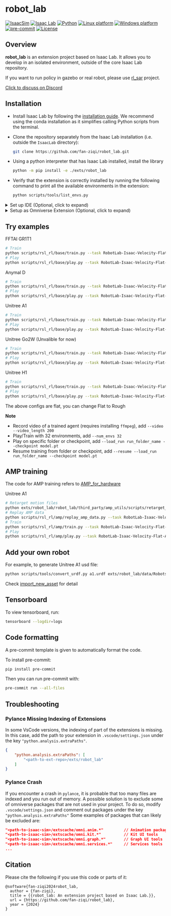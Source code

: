 # robot_lab

[![IsaacSim](https://img.shields.io/badge/IsaacSim-4.2.0-silver.svg)](https://docs.omniverse.nvidia.com/isaacsim/latest/overview.html)
[![Isaac Lab](https://img.shields.io/badge/IsaacLab-1.2.0-silver)](https://isaac-sim.github.io/IsaacLab)
[![Python](https://img.shields.io/badge/python-3.10-blue.svg)](https://docs.python.org/3/whatsnew/3.10.html)
[![Linux platform](https://img.shields.io/badge/platform-linux--64-orange.svg)](https://releases.ubuntu.com/20.04/)
[![Windows platform](https://img.shields.io/badge/platform-windows--64-orange.svg)](https://www.microsoft.com/en-us/)
[![pre-commit](https://img.shields.io/badge/pre--commit-enabled-brightgreen?logo=pre-commit&logoColor=white)](https://pre-commit.com/)
[![License](https://img.shields.io/badge/license-Apache2.0-yellow.svg)](https://opensource.org/license/apache-2-0)

## Overview

**robot_lab** is an extension project based on Isaac Lab. It allows you to develop in an isolated environment, outside of the core Isaac Lab repository.

If you want to run policy in gazebo or real robot, please use [rl_sar](https://github.com/fan-ziqi/rl_sar) project.

[Click to discuss on Discord](https://discord.gg/vmVjkhVugU)

## Installation

- Install Isaac Lab by following the [installation guide](https://isaac-sim.github.io/IsaacLab/source/setup/installation/index.html). We recommend using the conda installation as it simplifies calling Python scripts from the terminal.

- Clone the repository separately from the Isaac Lab installation (i.e. outside the `IsaacLab` directory):

  ```bash
  git clone https://github.com/fan-ziqi/robot_lab.git
  ```

- Using a python interpreter that has Isaac Lab installed, install the library

  ```bash
  python -m pip install -e ./exts/robot_lab
  ```

- Verify that the extension is correctly installed by running the following command to print all the available environments in the extension:

  ```bash
  python scripts/tools/list_envs.py
  ```

<details>

<summary>Set up IDE (Optional, click to expand)</summary>

To setup the IDE, please follow these instructions:

- Run VSCode Tasks, by pressing `Ctrl+Shift+P`, selecting `Tasks: Run Task` and running the `setup_python_env` in the drop down menu. When running this task, you will be prompted to add the absolute path to your Isaac Sim installation.

If everything executes correctly, it should create a file .python.env in the `.vscode` directory. The file contains the python paths to all the extensions provided by Isaac Sim and Omniverse. This helps in indexing all the python modules for intelligent suggestions while writing code.

</details>

<details>

<summary>Setup as Omniverse Extension (Optional, click to expand)</summary>

We provide an example UI extension that will load upon enabling your extension defined in `exts/robot_lab/robot_lab/ui_extension_example.py`. For more information on UI extensions, enable and check out the source code of the `omni.isaac.ui_template` extension and refer to the introduction on [Isaac Sim Workflows 1.2.3. GUI](https://docs.omniverse.nvidia.com/isaacsim/latest/introductory_tutorials/tutorial_intro_workflows.html#gui).

To enable your extension, follow these steps:

1. **Add the search path of your repository** to the extension manager:
    - Navigate to the extension manager using `Window` -> `Extensions`.
    - Click on the **Hamburger Icon** (☰), then go to `Settings`.
    - In the `Extension Search Paths`, enter the absolute path to `robot_lab/exts`
    - If not already present, in the `Extension Search Paths`, enter the path that leads to Isaac Lab's extension directory (`IsaacLab/source/extensions`)
    - Click on the **Hamburger Icon** (☰), then click `Refresh`.

2. **Search and enable your extension**:
    - Find your extension under the `Third Party` category.
    - Toggle it to enable your extension.

</details>

## Try examples

FFTAI GR1T1

```bash
# Train
python scripts/rsl_rl/base/train.py --task RobotLab-Isaac-Velocity-Flat-FFTAI-GR1T1-v0 --headless
# Play
python scripts/rsl_rl/base/play.py --task RobotLab-Isaac-Velocity-Flat-FFTAI-GR1T1-v0
```

Anymal D

```bash
# Train
python scripts/rsl_rl/base/train.py --task RobotLab-Isaac-Velocity-Flat-Anymal-D-v0 --headless
# Play
python scripts/rsl_rl/base/play.py --task RobotLab-Isaac-Velocity-Flat-Anymal-D-v0
```

Unitree A1

```bash
# Train
python scripts/rsl_rl/base/train.py --task RobotLab-Isaac-Velocity-Flat-Unitree-A1-v0 --headless
# Play
python scripts/rsl_rl/base/play.py --task RobotLab-Isaac-Velocity-Flat-Unitree-A1-v0
```

Unitree Go2W (Unvalible for now)

```bash
# Train
python scripts/rsl_rl/base/train.py --task RobotLab-Isaac-Velocity-Flat-Unitree-Go2W-v0 --headless
# Play
python scripts/rsl_rl/base/play.py --task RobotLab-Isaac-Velocity-Flat-Unitree-Go2W-v0
```

Unitree H1

```bash
# Train
python scripts/rsl_rl/base/train.py --task RobotLab-Isaac-Velocity-Flat-Unitree-H1-v0 --headless
# Play
python scripts/rsl_rl/base/play.py --task RobotLab-Isaac-Velocity-Flat-Unitree-H1-v0
```

The above configs are flat, you can change Flat to Rough

**Note**

* Record video of a trained agent (requires installing `ffmpeg`), add `--video --video_length 200`
* Play/Train with 32 environments, add `--num_envs 32`
* Play on specific folder or checkpoint, add `--load_run run_folder_name --checkpoint model.pt`
* Resume training from folder or checkpoint, add `--resume --load_run run_folder_name --checkpoint model.pt`

## AMP training

The code for AMP training refers to [AMP_for_hardware](https://github.com/Alescontrela/AMP_for_hardware)

Unitree A1

```bash
# Retarget motion files
python exts/robot_lab/robot_lab/third_party/amp_utils/scripts/retarget_kp_motions.py
# Replay AMP data
python scripts/rsl_rl/amp/replay_amp_data.py --task RobotLab-Isaac-Velocity-Flat-Amp-Unitree-A1-v0
# Train
python scripts/rsl_rl/amp/train.py --task RobotLab-Isaac-Velocity-Flat-Amp-Unitree-A1-v0 --headless
# Play
python scripts/rsl_rl/amp/play.py --task RobotLab-Isaac-Velocity-Flat-Amp-Unitree-A1-v0
```

## Add your own robot

For example, to generate Unitree A1 usd file:

```bash
python scripts/tools/convert_urdf.py a1.urdf exts/robot_lab/data/Robots/Unitree/A1/a1.usd  --merge-join
```

Check [import_new_asset](https://docs.robotsfan.com/isaaclab/source/how-to/import_new_asset.html) for detail

## Tensorboard

To view tensorboard, run:

```bash
tensorboard --logdir=logs
```

## Code formatting

A pre-commit template is given to automatically format the code.

To install pre-commit:

```bash
pip install pre-commit
```

Then you can run pre-commit with:

```bash
pre-commit run --all-files
```

## Troubleshooting

### Pylance Missing Indexing of Extensions

In some VsCode versions, the indexing of part of the extensions is missing. In this case, add the path to your extension in `.vscode/settings.json` under the key `"python.analysis.extraPaths"`.

```json
{
    "python.analysis.extraPaths": [
        "<path-to-ext-repo>/exts/robot_lab"
    ]
}
```

### Pylance Crash

If you encounter a crash in `pylance`, it is probable that too many files are indexed and you run out of memory.
A possible solution is to exclude some of omniverse packages that are not used in your project.
To do so, modify `.vscode/settings.json` and comment out packages under the key `"python.analysis.extraPaths"`
Some examples of packages that can likely be excluded are:

```json
"<path-to-isaac-sim>/extscache/omni.anim.*"         // Animation packages
"<path-to-isaac-sim>/extscache/omni.kit.*"          // Kit UI tools
"<path-to-isaac-sim>/extscache/omni.graph.*"        // Graph UI tools
"<path-to-isaac-sim>/extscache/omni.services.*"     // Services tools
...
```

## Citation

Please cite the following if you use this code or parts of it:

```
@software{fan-ziqi2024robot_lab,
  author = {fan-ziqi},
  title = {{robot_lab: An extension project based on Isaac Lab.}},
  url = {https://github.com/fan-ziqi/robot_lab},
  year = {2024}
}
```
